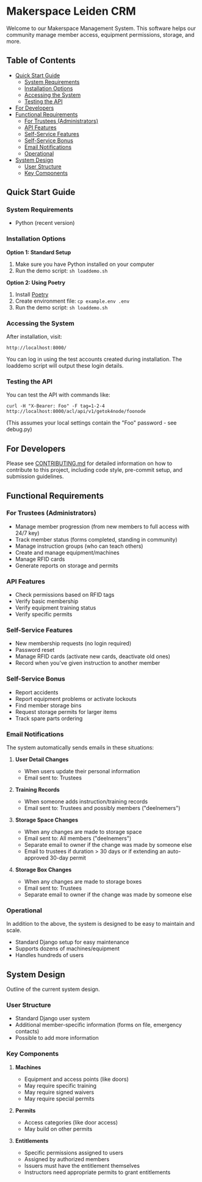 # Makerspace Leiden CRM

Welcome to our Makerspace Management System. This software helps our community manage member access, equipment permissions, storage, and more.

## Table of Contents

- [Quick Start Guide](#quick-start-guide)
	- [System Requirements](#system-requirements)
	- [Installation Options](#installation-options)
	- [Accessing the System](#accessing-the-system)
	- [Testing the API](#testing-the-api)
- [For Developers](#for-developers)
- [Functional Requirements](#functional-requirements)
	- [For Trustees (Administrators)](#for-trustees-administrators)
	- [API Features](#api-features)
	- [Self-Service Features](#self-service-features)
	- [Self-Service Bonus](#self-service-bonus)
	- [Email Notifications](#email-notifications)
	- [Operational](#operational)
- [System Design](#system-design)
	- [User Structure](#user-structure)
	- [Key Components](#key-components)

## Quick Start Guide

### System Requirements
- Python (recent version)

### Installation Options

**Option 1: Standard Setup**
1. Make sure you have Python installed on your computer
2. Run the demo script: `sh loaddemo.sh`

**Option 2: Using Poetry**
1. Install [Poetry](https://python-poetry.org/docs/#installation)
2. Create environment file: `cp example.env .env`
3. Run the demo script: `sh loaddemo.sh`

### Accessing the System
After installation, visit:
```
http://localhost:8000/
```

You can log in using the test accounts created during installation. The loaddemo script will output these login details.

### Testing the API
You can test the API with commands like:
```
curl -H "X-Bearer: Foo" -F tag=1-2-4 http://localhost:8000/acl/api/v1/getok4node/foonode
```
(This assumes your local settings contain the "Foo" password - see debug.py)

## For Developers

Please see [CONTRIBUTING.md](CONTRIBUTING.md) for detailed information on how to contribute to this project, including code style, pre-commit setup, and submission guidelines.

## Functional Requirements

### For Trustees (Administrators)
- Manage member progression (from new members to full access with 24/7 key)
- Track member status (forms completed, standing in community)
- Manage instruction groups (who can teach others)
- Create and manage equipment/machines
- Manage RFID cards
- Generate reports on storage and permits

### API Features
- Check permissions based on RFID tags
- Verify basic membership
- Verify equipment training status
- Verify specific permits

### Self-Service Features
- New membership requests (no login required)
- Password reset
- Manage RFID cards (activate new cards, deactivate old ones)
- Record when you've given instruction to another member

### Self-Service Bonus
- Report accidents
- Report equipment problems or activate lockouts
- Find member storage bins
- Request storage permits for larger items
- Track spare parts ordering

### Email Notifications
The system automatically sends emails in these situations:

1. **User Detail Changes**
   - When users update their personal information
   - Email sent to: Trustees

2. **Training Records**
   - When someone adds instruction/training records
   - Email sent to: Trustees and possibly members ("deelnemers")

3. **Storage Space Changes**
   - When any changes are made to storage space
   - Email sent to: All members ("deelnemers")
   - Separate email to owner if the change was made by someone else
   - Email to trustees if duration > 30 days or if extending an auto-approved 30-day permit

4. **Storage Box Changes**
   - When any changes are made to storage boxes
   - Email sent to: Trustees
   - Separate email to owner if the change was made by someone else

### Operational
In addition to the above, the system is designed to be easy to maintain and scale.

- Standard Django setup for easy maintenance
- Supports dozens of machines/equipment
- Handles hundreds of users

## System Design

Outline of the current system design.

### User Structure
- Standard Django user system
- Additional member-specific information (forms on file, emergency contacts)
- Possible to add more information

### Key Components
1. **Machines**
   - Equipment and access points (like doors)
   - May require specific training
   - May require signed waivers
   - May require special permits

2. **Permits**
   - Access categories (like door access)
   - May build on other permits

3. **Entitlements**
   - Specific permissions assigned to users
   - Assigned by authorized members
   - Issuers must have the entitlement themselves
   - Instructors need appropriate permits to grant entitlements